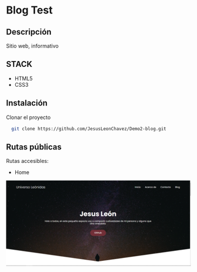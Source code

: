 # Blog Test

## Descripción
Sitio web, informativo

## STACK
- HTML5
- CSS3

## Instalación

Clonar el proyecto

```bash
  git clone https://github.com/JesusLeonChavez/Demo2-blog.git
```

## Rutas públicas
Rutas accesibles:

* Home

![Home](./images/Home.png)
